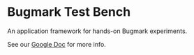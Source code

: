 # Bugmark Test Bench

An application framework for hands-on Bugmark experiments.

See our [Google Doc][1] for more info.

[1]: https://docs.google.com/document/d/1Eju-BQK65XL82GG_aT9HddUwh0jZLpR6xKIPxPnAxuo/edit#